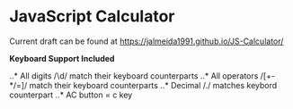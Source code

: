 # JavaScript Calculator

Current draft can be found at https://jalmeida1991.github.io/JS-Calculator/

**Keyboard Support Included**

..\* All digits /\d/ match their keyboard counterparts
..\* All operators /[+-*\/=]/ match their keyboard counterparts
..\* Decimal /\./ matches keybord counterpart
..\* AC button = c key
